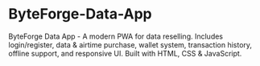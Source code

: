 # ByteForge-Data-App
ByteForge Data App - A modern PWA for data reselling. Includes login/register, data &amp; airtime purchase, wallet system, transaction history, offline support, and responsive UI. Built with HTML, CSS &amp; JavaScript.
